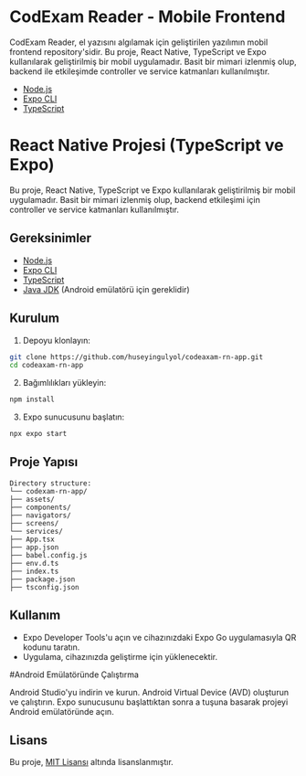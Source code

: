 # CodExam Reader - Mobile Frontend
CodExam Reader, el yazısını algılamak için geliştirilen yazılımın mobil frontend repository'sidir. Bu proje, React Native, TypeScript ve Expo kullanılarak geliştirilmiş bir mobil uygulamadır. Basit bir mimari izlenmiş olup, backend ile etkileşimde controller ve service katmanları kullanılmıştır.

- [Node.js](https://nodejs.org/)
- [Expo CLI](https://docs.expo.dev/get-started/installation/)
- [TypeScript](https://www.typescriptlang.org/)


# React Native Projesi (TypeScript ve Expo)

Bu proje, React Native, TypeScript ve Expo kullanılarak geliştirilmiş bir mobil uygulamadır. Basit bir mimari izlenmiş olup, backend etkileşimi için controller ve service katmanları kullanılmıştır.

## Gereksinimler
- [Node.js](https://nodejs.org/)
- [Expo CLI](https://docs.expo.dev/get-started/installation/)
- [TypeScript](https://www.typescriptlang.org/)
- [Java JDK](https://www.oracle.com/tr/java/technologies/downloads/) (Android emülatörü için gereklidir)

## Kurulum

1. Depoyu klonlayın:

```bash
git clone https://github.com/huseyingulyol/codeaxam-rn-app.git
cd codeaxam-rn-app
```

2. Bağımlılıkları yükleyin:

```bash
npm install
```

3. Expo sunucusunu başlatın:

```bash
npx expo start
```

## Proje Yapısı

```
Directory structure:
└── codexam-rn-app/
├── assets/
├── components/
├── navigators/
├── screens/
└── services/
├── App.tsx
├── app.json
├── babel.config.js
├── env.d.ts
├── index.ts
├── package.json
├── tsconfig.json
```

## Kullanım

- Expo Developer Tools'u açın ve cihazınızdaki Expo Go uygulamasıyla QR kodunu taratın.
- Uygulama, cihazınızda geliştirme için yüklenecektir.



#Android Emülatöründe Çalıştırma

Android Studio'yu indirin ve kurun.
Android Virtual Device (AVD) oluşturun ve çalıştırın.
Expo sunucusunu başlattıktan sonra a tuşuna basarak projeyi Android emülatöründe açın.

## Lisans
Bu proje, [MIT Lisansı](LICENSE) altında lisanslanmıştır.

